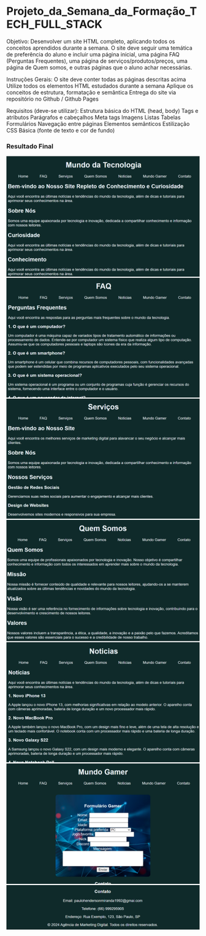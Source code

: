 # Projeto_da_Semana_da_Formação_TECH_FULL_STACK

<p>
   Objetivo:
    Desenvolver um site HTML completo, aplicando todos os conceitos aprendidos
    durante a semana. O site deve seguir uma temática de preferência do aluno 
    e incluir uma página inicial, uma página FAQ (Perguntas Frequentes), uma 
    página de serviços/produtos/preços, uma página de Quem somos, e outras páginas
     que o aluno achar necessárias.
</p>

<p>
  Instruções Gerais:
    O site deve conter todas as páginas descritas acima
    Utilize todos os elementos HTML estudados durante a semana
    Aplique os conceitos de estrutura, formatação e semântica
    Entrega do site via repositório no Github / Github Pages
</p>

<p>
Requisitos (deve-se utilizar):
    Estrutura básica do HTML (head, body)
    Tags e atributos
    Parágrafos e cabeçalhos
    Meta tags
    Imagens
    Listas
    Tabelas
    Formulários
    Navegação entre páginas
    Elementos semânticos
    Estilização CSS Básica (fonte de texto e cor de fundo)
</p>

### Resultado Final

<img src="img/01.png" alt="index">
<img src="img/02.png" alt="FAQ">
<img src="img/03.png" alt="Serviços">
<img src="img/04.png" alt="Quem Somos">
<img src="img/05.png" alt="Noticias">
<img src="img/06.png" alt="Formulario Gamer">
<img src="img/07.png" alt="Contato">

